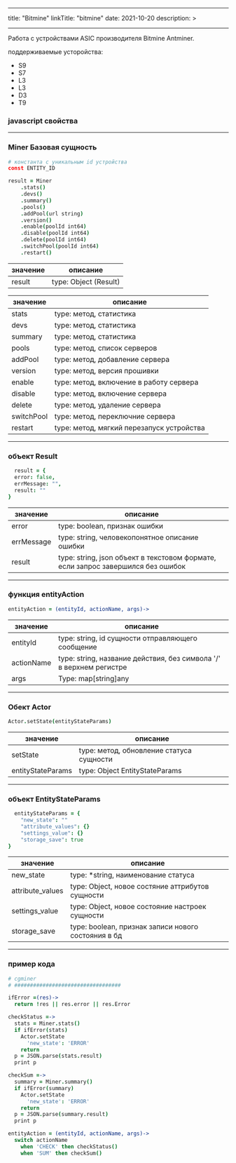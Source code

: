 
---
title: "Bitmine"
linkTitle: "bitmine"
date: 2021-10-20
description: >

---

Работа с устройствами ASIC производителя Bitmine Antminer.


поддерживаемые усторойства:
* S9
* S7
* L3
* L3
* D3
* T9

### javascript свойства

----------------

### Miner Базовая сущность 

```coffeescript
# константа с уникальным id устройства
const ENTITY_ID
````

```coffeescript
result = Miner
    .stats()
    .devs()
    .summary()
    .pools()
    .addPool(url string)
    .version()
    .enable(poolId int64)
    .disable(poolId int64)
    .delete(poolId int64)
    .switchPool(poolId int64)
    .restart()
```

|  значение  | описание  |
|-------------|---------|
| result |    type: Object (Result)   |

|  значение  | описание  |
|-------------|---------|
| stats |   type: метод, статистика    |
| devs |   type: метод, статистика    |
| summary |   type: метод, статистика    |
| pools |   type: метод, список серверов   |
| addPool |   type: метод, добавление сервера   |
| version |   type: метод, версия прошивки  |
| enable |   type: метод, включение в работу сервера  |
| disable |   type: метод, включение сервера  |
| delete |   type: метод, удаление сервера  |
| switchPool |   type: метод, переключние сервера  |
| restart |   type: метод, мягкий перезапуск устройства  |

----------------

### объект Result

```coffeescript
  result = {
  error: false,
  errMessage: "",
  result: ""
}
``` 
|  значение  | описание  |
|-------------|---------|
| error |    type: boolean, признак ошибки   |
| errMessage |   type: string, человекопонятное описание ошибки  |
| result | type: string, json объект в текстовом формате, если запрос завершился без ошибок |

----------------

### функция entityAction

```coffeescript
entityAction = (entityId, actionName, args)->
```
| значение   | описание               |
|-------------|-------------------|
| entityId    | type: string, id сущности отправляющего сообщение |
| actionName  | type: string, название действия, без символа '/' в верхнем регистре |
| args | Type: map[string]any |

----------------

### Обект Actor

```coffeescript
Actor.setState(entityStateParams)
```
| значение   | описание               |
|-------------|-------------------|
| setState  | type: метод, обновление статуса сущности |
| entityStateParams  | type: Object EntityStateParams |

----------------

### объект EntityStateParams

```coffeescript
  entityStateParams = {
    "new_state": ""
    "attribute_values": {}
    "settings_value": {}
    "storage_save": true
}
``` 
|  значение  | описание  |
|-------------|---------|
| new_state |    type: *string, наименование статуса   |
| attribute_values |   type: Object, новое состяние аттрибутов сущности |
| settings_value | type: Object, новое состояние настроек сущности |
| storage_save | type: boolean, признак записи нового состояния в бд |

----------------

### пример кода

```coffeescript
# cgminer
# ##################################

ifError =(res)->
  return !res || res.error || res.Error

checkStatus =->
  stats = Miner.stats()
  if ifError(stats)
    Actor.setState
      'new_state': 'ERROR'
    return
  p = JSON.parse(stats.result)
  print p

checkSum =->
  summary = Miner.summary()
  if ifError(summary)
    Actor.setState
      'new_state': 'ERROR'
    return
  p = JSON.parse(summary.result)
  print p

entityAction = (entityId, actionName, args)->
  switch actionName
    when 'CHECK' then checkStatus()
    when 'SUM' then checkSum()
```
